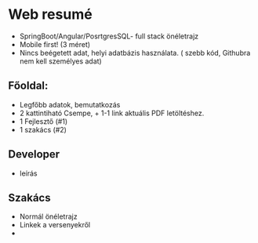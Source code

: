 # Web resumé

- SpringBoot/Angular/PosrtgresSQL- full stack önéletrajz
- Mobile first! (3 méret)
- Nincs beégetett adat, helyi adatbázis használata. ( szebb kód, Githubra nem kell személyes adat)

Főoldal:
- 
- Legfőbb adatok, bemutatkozás
- 2 kattintiható Csempe, + 1-1 link aktuális PDF letöltéshez.
- 1 Fejlesztő (#1)
- 1 szakács (#2)

Developer
- 
- leírás


Szakács
-
- Normál önéletrajz
- Linkek a versenyekről
- 